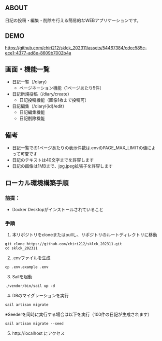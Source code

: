 ## ABOUT
日記の投稿・編集・削除を行える簡易的なWEBアプリケーションです。

## DEMO
https://github.com/chiri212/sklck_202311/assets/54467384/cdcc585c-ece1-4377-ad8e-8609b7002b4a

## 画面・機能一覧
- 日記一覧（/diary）
    - ページネーション機能（1ページあたり5件）
- 日記新規投稿（/diary/create）
    - 日記投稿機能（画像1枚まで投稿可）
- 日記編集（/diary/{id}/edit）
    - 日記編集機能
    - 日記削除機能

## 備考
- 日記一覧での1ページあたりの表示件数は.envのPAGE_MAX_LIMITの値によって可変です
- 日記のテキストは40文字までを許容します
- 日記の画像は1MBまで、jpg,jpeg拡張子を許容します

## ローカル環境構築手順
### 前提：
- Docker Desktopがインストールされていること
### 手順

1. 本リポジトリをcloneまたはpullし、リポジトリのルートディレクトリに移動
```
git clone https://github.com/chiri212/sklck_202311.git
cd sklck_202311
```

2. .envファイルを生成
```
cp .env.example .env
```
3. Sailを起動
```
./vendor/bin/sail up -d
```
4. DBのマイグレーションを実行
```
sail artisan migrate
```
※Seederを同時に実行する場合は以下を実行（100件の日記が生成されます）
```
sail artisan migrate --seed
```
5. http://localhost にアクセス
